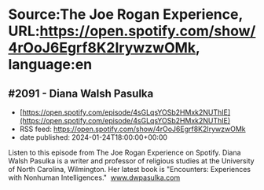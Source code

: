 # Source:The Joe Rogan Experience, URL:https://open.spotify.com/show/4rOoJ6Egrf8K2IrywzwOMk, language:en

## #2091 - Diana Walsh Pasulka
 - [https://open.spotify.com/episode/4sGLqsYOSb2HMxk2NUThIE](https://open.spotify.com/episode/4sGLqsYOSb2HMxk2NUThIE)
 - RSS feed: https://open.spotify.com/show/4rOoJ6Egrf8K2IrywzwOMk
 - date published: 2024-01-24T18:00:00+00:00

Listen to this episode from The Joe Rogan Experience on Spotify. Diana Walsh Pasulka is a writer and professor of religious studies at the University of North Carolina, Wilmington. Her latest book is "Encounters: Experiences with Nonhuman Intelligences."  www.dwpasulka.com

